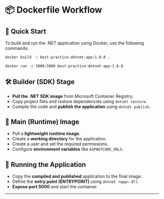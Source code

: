 # 📦 Dockerfile Workflow

## 🚀 Quick Start

To build and run the .NET application using Docker, use the following commands:

```sh
docker build -t best-practice-dotnet-app:1.0.0 .
```
```sh
docker run -p 5000:5000 best-practice-dotnet-app:1.0.0
```

## 🛠️ Builder (SDK) Stage
- **Pull the .NET SDK image** from Microsoft Container Registry.
- Copy project files and restore dependencies using `dotnet restore`.
- Compile the code and **publish the application** using `dotnet publish`.

## 🚀 Main (Runtime) Image
- Pull a **lightweight runtime image**.
- Create a **working directory** for the application.
- Create a user and set the required permissions.
- Configure **environment variables** like `ASPNETCORE_URLS`.

## 🏃 Running the Application
- Copy the **compiled and published** application to the final image.
- Define the **entry point (ENTRYPOINT)** using `dotnet <app>.dll`.
- **Expose port 5000** and start the container.

---

